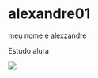 # alexandre01

meu nome é alexzandre

Estudo alura






![](https://media1.tenor.com/m/mCiM7CmGGI4AAAAC/naruto.gif)

